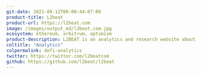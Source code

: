 ```yaml
---
git-date: 2021-09-12T00:00:44-07:00
product-title: L2beat
product-url: https://l2beat.com
image: /images/output_md/l2beat.com.jpg
ecosystem: ethereum, arbitrum, optimism
product-description: L2BEAT is an analytics and research website about Ethereum layer 2 scaling. Here you will find in depth comparison of major protocols live on Ethereum today.
coltitle: "Analytics"
colpermalink: defi-analytics
twitter: https://twitter.com/l2beatcom
github: https://github.com/l2beat/l2beat
---
```

